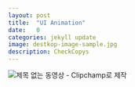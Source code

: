 ```yaml
---
layout: post
title:  "UI Animation"
date:   0
categories: jekyll update
image: destkop-image-sample.jpg
description: CheckCopys
---
```





![제목 없는 동영상 - Clipchamp로 제작](https://github.com/vhswo/vhswo.github.io/assets/39188197/0bd4af71-c008-431d-8be5-e665131bb8cb)
